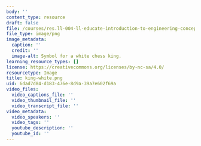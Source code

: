 ```yaml
---
body: ''
content_type: resource
draft: false
file: /courses/res.ll-004-ll-educate-introduction-to-engineering-concepts-spring-2022/king-white.png
file_type: image/png
image_metadata:
  caption: ''
  credit: ''
  image-alt: Symbol for a white chess king.
learning_resource_types: []
license: https://creativecommons.org/licenses/by-nc-sa/4.0/
resourcetype: Image
title: king-white.png
uid: 6dad7d84-d183-476e-8d9a-39a7e602f69a
video_files:
  video_captions_file: ''
  video_thumbnail_file: ''
  video_transcript_file: ''
video_metadata:
  video_speakers: ''
  video_tags: ''
  youtube_description: ''
  youtube_id: ''
---
```

